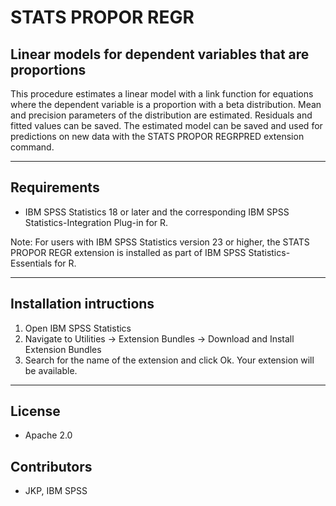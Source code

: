 # STATS PROPOR REGR
## Linear models for dependent variables that are proportions
 This procedure estimates a linear model with a link function for equations where the dependent variable is a proportion with a beta distribution.  Mean and precision parameters of the distribution are estimated.  Residuals and fitted values can be saved.  The estimated model can be saved and used for predictions on new data with the STATS PROPOR REGRPRED extension command.

---
Requirements
----
- IBM SPSS Statistics 18 or later and the corresponding IBM SPSS Statistics-Integration Plug-in for R.

Note: For users with IBM SPSS Statistics version 23 or higher, the STATS PROPOR REGR extension is installed as part of IBM SPSS Statistics-Essentials for R.

---
Installation intructions
----
1. Open IBM SPSS Statistics
2. Navigate to Utilities -> Extension Bundles -> Download and Install Extension Bundles
3. Search for the name of the extension and click Ok. Your extension will be available.

---
License
----

- Apache 2.0
                              
Contributors
----

  - JKP, IBM SPSS
